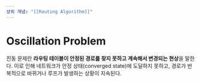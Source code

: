 ```yaml
---
상위 개념: "[[Routing Algorithm]]"
---
```

# Oscillation Problem
진동 문제란 **라우팅 테이블이 안정된 경로를 찾지 못하고 계속해서 변경되는 현상**을 말한다. 이로 인해 네트워크가 안정 상태(converged state)에 도달하지 못하고, 경로가 반복적으로 바뀌거나 루프가 발생하는 상황이 지속된다.
